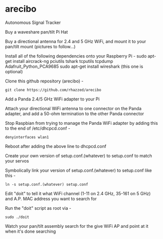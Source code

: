 # arecibo
Autonomous Signal Tracker

Buy a waveshare pan/tilt Pi Hat

Buy a directional antenna for 2.4 and 5 GHz WiFi, and mount it to your pan/tilt mount (pictures to follow...)

Install all of the following dependencies onto your Raspberry Pi -
    sudo apt-get install aircrack-ng pciutils tshark tcputils tcpdump Adafruit_Python_PCA9685
    sudo apt-get install wireshark (this one is optional)

Clone this github repository (arecibo) -

    git clone https://github.com/rhazzed/arecibo

Add a Panda 2.4/5 GHz WiFi adapter to your Pi

Attach your directional WiFi antenna to one connector on the Panda adapter, and add a 50-ohm termination to the other Panda connector

Stop Raspbian from trying to manage the Panda WiFi adapter by adding this to the end of /etc/dhcpcd.conf -

    denyinterfaces wlan1

Reboot after adding the above line to dhcpcd.conf

Create your own version of setup.conf.(whatever) to setup.conf to match your servos

Symbolically link your version of setup.conf.(whatever) to setup.conf like this -

    ln -s setup.conf.(whatever) setup.conf

Edit "doit" to tell it what WiFi channel (1-11 on 2.4 GHz, 35-161 on 5 GHz) and A.P. MAC address you want to search for

Run the "doit" script as root via -

    sudo ./doit

Watch your pan/tilt assembly search for the give WiFi AP and point at it when it's done searching
